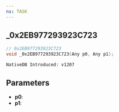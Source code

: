 ```yaml
---
ns: TASK
---
```

## _0x2EB977293923C723

```c
// 0x2EB977293923C723
void _0x2EB977293923C723(Any p0, Any p1);
```

```
NativeDB Introduced: v1207
```

## Parameters
* **p0**:
* **p1**:
